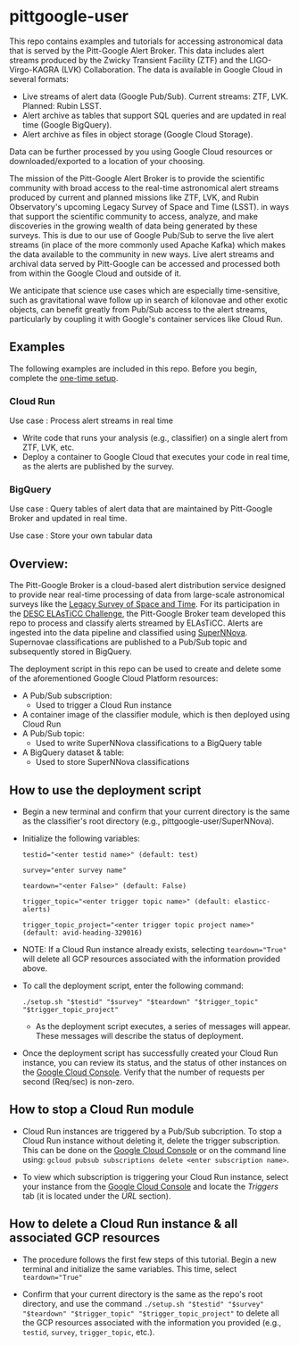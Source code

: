 # pittgoogle-user

This repo contains examples and tutorials for accessing astronomical data that is served by the Pitt-Google Alert Broker.
This data includes alert streams produced by the Zwicky Transient Facility (ZTF) and the LIGO-Virgo-KAGRA (LVK) Collaboration.
The data is available in Google Cloud in several formats:

- Live streams of alert data (Google Pub/Sub). Current streams: ZTF, LVK. Planned: Rubin LSST.
- Alert archive as tables that support SQL queries and are updated in real time (Google BigQuery).
- Alert archive as files in object storage (Google Cloud Storage).

Data can be further processed by you using Google Cloud resources or downloaded/exported to a location of your choosing.

The mission of the Pitt-Google Alert Broker is to provide the scientific community with broad access to the real-time astronomical alert streams produced by current and planned missions like ZTF, LVK, and Rubin Observatory's upcoming Legacy Survey of Space and Time (LSST).
in ways that support the scientific community to access, analyze, and make discoveries in the growing wealth of data being generated by these surveys.
This is due to our use of Google Pub/Sub to serve the live alert streams (in place of the more commonly used Apache Kafka) which makes the data available to the community in new ways.
Live alert streams and archival data served by Pitt-Google can be accessed and processed both from within the Google Cloud and outside of it.

We anticipate that science use cases which are especially time-sensitive, such as gravitational wave follow up in search of kilonovae and other exotic objects, can benefit greatly from Pub/Sub access to the alert streams, particularly by coupling it with Google's container services like Cloud Run.

## Examples

The following examples are included in this repo.
Before you begin, complete the [one-time setup](one-time-setup.md).

### Cloud Run

Use case : Process alert streams in real time

- Write code that runs your analysis (e.g., classifier) on a single alert from ZTF, LVK, etc.
- Deploy a container to Google Cloud that executes your code in real time, as the alerts are published by the survey.

### BigQuery

Use case : Query tables of alert data that are maintained by Pitt-Google Broker and updated in real time.

Use case : Store your own tabular data

## Overview:
The Pitt-Google Broker is a cloud-based alert distribution service designed to provide near real-time processing of data from large-scale astronomical surveys like the [Legacy Survey of Space and Time](https://www.lsst.org). For its participation in the [DESC ELAsTiCC Challenge](https://portal.nersc.gov/cfs/lsst/DESC_TD_PUBLIC/ELASTICC/), the Pitt-Google Broker team developed this repo to process and classify alerts streamed by ELAsTiCC. Alerts are ingested into the data pipeline and classified using [SuperNNova](https://supernnova.readthedocs.io/en/latest/index.html). Supernovae classifications are published to a Pub/Sub topic and subsequently stored in BigQuery.

The deployment script in this repo can be used to create and delete some of the aforementioned Google Cloud Platform resources:

* A Pub/Sub subscription:
    * Used to trigger a Cloud Run instance
* A container image of the classifier module, which is then deployed using Cloud Run
* A Pub/Sub topic:
    * Used to write SuperNNova classifications to a BigQuery table
* A BigQuery dataset & table:
    * Used to store SuperNNova classifications

## How to use the deployment script
* Begin a new terminal and confirm that your current directory is the same as the classifier's root directory (e.g., pittgoogle-user/SuperNNova).
* Initialize the following variables:

    ```
    testid="<enter testid name>" (default: test)

    survey="enter survey name"

    teardown="<enter False>" (default: False)

    trigger_topic="<enter trigger topic name>" (default: elasticc-alerts)

    trigger_topic_project="<enter trigger topic project name>" (default: avid-heading-329016)
    ```


* NOTE: If a Cloud Run instance already exists, selecting `teardown="True"` will delete all GCP resources associated with the information provided above.


* To call the deployment script, enter the following command:
    ```
    ./setup.sh "$testid" "$survey" "$teardown" "$trigger_topic" "$trigger_topic_project"
    ```
    * As the deployment script executes, a series of messages will appear. These messages will describe the status of deployment.


* Once the deployment script has successfully created your Cloud Run instance, you can review its status, and the status of other instances on the [Google Cloud Console](https://console.cloud.google.com/run?). Verify that the number of requests per second (Req/sec) is non-zero.

## How to stop a Cloud Run module
* Cloud Run instances are triggered by a Pub/Sub subcription. To stop a Cloud Run instance without deleting it, delete the trigger subscription. This can be done on the [Google Cloud Console](https://console.cloud.google.com/cloudpubsub/subscription/list?) or on the command line using: `gcloud pubsub subscriptions delete <enter subscription name>`.

* To view which subscription is triggering your Cloud Run instance, select your instance from the [Google Cloud Console](https://console.cloud.google.com/run?) and locate the _Triggers_ tab (it is located under the _URL_ section).

## How to delete a Cloud Run instance & all associated GCP resources
* The procedure follows the first few steps of this tutorial. Begin a new terminal and initialize the same variables. This time, select `teardown="True"`

* Confirm that your current directory is the same as the repo's root directory, and use the command `./setup.sh "$testid" "$survey" "$teardown" "$trigger_topic" "$trigger_topic_project"` to delete all the GCP resources associated with the information you provided (e.g., `testid`, `survey`, `trigger_topic`, etc.).

